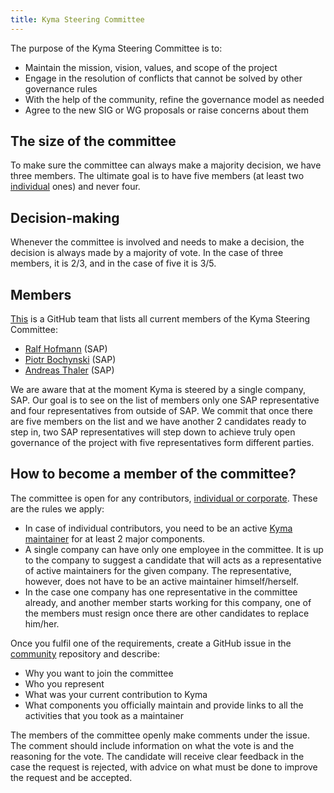 ```yaml
---
title: Kyma Steering Committee
---
```


The purpose of the Kyma Steering Committee is to:
* Maintain the mission, vision, values, and scope of the project
* Engage in the resolution of conflicts that cannot be solved by other governance rules
* With the help of the community, refine the governance model as needed
* Agree to the new SIG or WG proposals or raise concerns about them

## The size of the committee 

To make sure the committee can always make a majority decision, we have three members. The ultimate goal is to have five members (at least two [individual](/contributing/#contributing-rules-contributing-rules-agreements-and-licenses) ones) and never four.

## Decision-making

Whenever the committee is involved and needs to make a decision, the decision is always made by a majority of vote. In the case of three members, it is 2/3, and in the case of five it is 3/5.

## Members

[This](https://github.com/orgs/kyma-project/teams/kyma-steering-committee/members) is a GitHub team that lists all current members of the Kyma Steering Committee:

* [Ralf Hofmann](https://github.com/ormos) (SAP)
* [Piotr Bochynski](https://github.com/pbochynski) (SAP)
* [Andreas Thaler](https://github.com/a-thaler) (SAP)

We are aware that at the moment Kyma is steered by a single company, SAP. Our goal is to see on the list of members only one SAP representative and four representatives from outside of SAP. We commit that once there are five members on the list and we have another 2 candidates ready to step in, two SAP representatives will step down to achieve truly open governance of the project with five representatives form different parties.

## How to become a member of the committee?

The committee is open for any contributors, [individual or corporate](/contributing/#contributing-rules-contributing-rules-agreements-and-licenses). These are the rules we apply:

* In case of individual contributors, you need to be an active [Kyma maintainer](#kyma-working-model-kyma-working-model-process-for-becoming-a-maintainer-aka-codeowner) for at least 2 major components.
* A single company can have only one employee in the committee. It is up to the company to suggest a candidate that will acts as a representative of active maintainers for the given company. The representative, however, does not have to be an active maintainer himself/herself. 
* In the case one company has one representative in the committee already, and another member starts working for this company, one of the members must resign once there are other candidates to replace him/her.

Once you fulfil one of the requirements, create a GitHub issue in the [community](https://github.com/kyma-project/community) repository and describe:
* Why you want to join the committee
* Who you represent
* What was your current contribution to Kyma
* What components you officially maintain and provide links to all the activities that you took as a maintainer

The members of the committee openly make comments under the issue. The comment should include information on what the vote is and the reasoning for the vote. The candidate will receive clear feedback in the case the request is rejected, with advice on what must be done to improve the request and be accepted.
